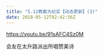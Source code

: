 ```yaml
---
title: "5.12教案大纪实【动态更新】(3)"
date: 2018-05-12T02:42:56Z
---
```


https://youtu.be/91sAFC4Sz0M

会友在太升路派出所唱赞美诗